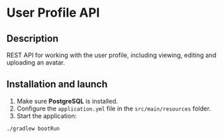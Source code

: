 # User Profile API

## Description
REST API for working with the user profile, including viewing, editing and 
uploading an avatar.

## Installation and launch
1. Make sure **PostgreSQL** is installed.
2. Configure the `application.yml` file in the `src/main/resources` folder.
3. Start the application:
 ```bash
 ./gradlew bootRun